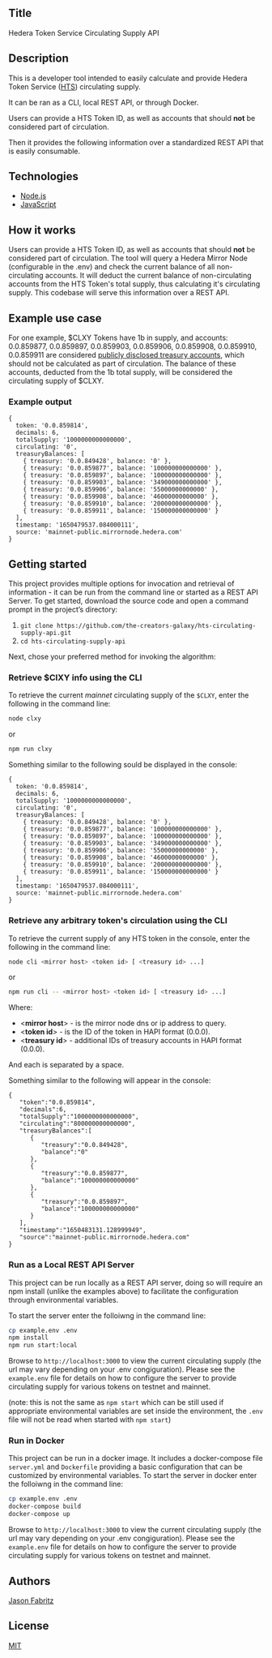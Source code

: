 ## Title

Hedera Token Service Circulating Supply API 

## Description 

This is a developer tool intended to easily calculate and provide Hedera Token Service ([HTS](https://docs.hedera.com/guides/docs/sdks/tokens)) circulating supply. 

It can be ran as a CLI, local REST API, or through Docker.

Users can provide a HTS Token ID, as well as accounts that should **not** be considered part of circulation. 

Then it provides the following information over a standardized REST API that is easily consumable.

## Technologies

- [Node.js](https://nodejs.org/en/)
- [JavaScript](https://developer.mozilla.org/en-US/docs/Web/JavaScript) 

## How it works

Users can provide a HTS Token ID, as well as accounts that should **not** be considered part of circulation. The tool will query a Hedera Mirror Node (configurable in the .env) and check the current balance of all non-circulating accounts. It will deduct the current balance of non-circulating accounts from the HTS Token's total supply, thus calculating it's circulating supply. This codebase will serve this information over a REST API.

## Example use case

For one example, $CLXY Tokens have 1b in supply, and accounts: 0.0.859877, 0.0.859897, 0.0.859903, 0.0.859906, 0.0.859908, 0.0.859910, 0.0.859911 are considered [publicly disclosed treasury accounts](https://calaxy.medium.com/announcing-clxys-genesis-event-6b625a925c6c), which should not be calculated as part of circulation. The balance of these accounts, deducted from the 1b total supply, will be considered the circulating supply of $CLXY.

### Example output 

```
{
  token: '0.0.859814',
  decimals: 6,
  totalSupply: '1000000000000000',
  circulating: '0',
  treasuryBalances: [
    { treasury: '0.0.849428', balance: '0' },
    { treasury: '0.0.859877', balance: '100000000000000' },
    { treasury: '0.0.859897', balance: '100000000000000' },
    { treasury: '0.0.859903', balance: '349000000000000' },
    { treasury: '0.0.859906', balance: '55000000000000' },
    { treasury: '0.0.859908', balance: '46000000000000' },
    { treasury: '0.0.859910', balance: '200000000000000' },
    { treasury: '0.0.859911', balance: '150000000000000' }
  ],
  timestamp: '1650479537.084000111',
  source: 'mainnet-public.mirrornode.hedera.com'
}
```

## Getting started

This project provides multiple options for invocation and retrieval of information - 
it can be run from the command line or started as a REST API Server. To get started,
download the source code and open a command prompt in the project’s directory:

1.  `git clone https://github.com/the-creators-galaxy/hts-circulating-supply-api.git`
2.  `cd hts-circulating-supply-api`

Next, chose your preferred method for invoking the algorithm:

### Retrieve **$ClXY** info using the CLI

To retrieve the current *mainnet* circulating supply of the `$CLXY`, enter the following in the command line:

```bash
node clxy
```
or
```bash
npm run clxy
```

Something similar to the following sould be displayed in the console:

```
{
  token: '0.0.859814',
  decimals: 6,
  totalSupply: '1000000000000000',
  circulating: '0',
  treasuryBalances: [
    { treasury: '0.0.849428', balance: '0' },
    { treasury: '0.0.859877', balance: '100000000000000' },
    { treasury: '0.0.859897', balance: '100000000000000' },
    { treasury: '0.0.859903', balance: '349000000000000' },
    { treasury: '0.0.859906', balance: '55000000000000' },
    { treasury: '0.0.859908', balance: '46000000000000' },
    { treasury: '0.0.859910', balance: '200000000000000' },
    { treasury: '0.0.859911', balance: '150000000000000' }
  ],
  timestamp: '1650479537.084000111',
  source: 'mainnet-public.mirrornode.hedera.com'
}
```

### Retrieve any arbitrary token's circulation using the CLI

To retrieve the current supply of any HTS token in the console, enter the following in the command line:

```bash
node cli <mirror host> <token id> [ <treasury id> ...]
```
or
```bash
npm run cli -- <mirror host> <token id> [ <treasury id> ...]
```

Where:

* <**mirror host**> - is the mirror node dns or ip address to query. 
* <**token id**> - is the ID of the token in HAPI format (0.0.0).
* <**treasury id**> - additional IDs of treasury accounts in HAPI format (0.0.0).

And each is separated by a space.

Something similar to the following will appear in the console:

```text
{
   "token":"0.0.859814",
   "decimals":6,
   "totalSupply":"1000000000000000",
   "circulating":"800000000000000",
   "treasuryBalances":[
      {
         "treasury":"0.0.849428",
         "balance":"0"
      },
      {
         "treasury":"0.0.859877",
         "balance":"100000000000000"
      },
      {
         "treasury":"0.0.859897",
         "balance":"100000000000000"
      }
   ],
   "timestamp":"1650483131.128999949",
   "source":"mainnet-public.mirrornode.hedera.com"
}
```

### Run as a Local REST API Server

This project can be run locally as a REST API server, doing so will require an npm install (unlike the examples above) to facilitate the configuration through environmental variables.  

To start the server enter the folloiwng in the command line:

```bash
cp example.env .env
npm install
npm run start:local
```

Browse to `http://localhost:3000` to view the current circulating supply (the url may vary depending on your .env congiguration).  Please see the `example.env` file for details on how to configure the server to provide circulating supply for various tokens on testnet and mainnet.

(note: this is not the same as `npm start` which can be still used if appropriate environmental variables are set inside the environment, the `.env` file will not be read when started with `npm start`)

### Run in Docker

This project can be run in a docker image.  It includes a docker-compose file `server.yml` and `Dockerfile` providing a basic configuration that can be customized by environmental variables. To start the server in docker enter the folloiwng in the command line:

```bash
cp example.env .env
docker-compose build
docker-compose up
```

Browse to `http://localhost:3000` to view the current circulating supply (the url may vary depending on your .env congiguration). Please see the `example.env` file for details on how to configure the server to provide circulating supply for various tokens on testnet and mainnet.

## Authors

[Jason Fabritz](mailto:jason@calaxy.com)

## License

[MIT](/LICENSE)
